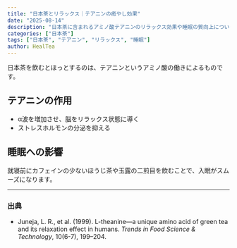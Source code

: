 ```yaml
---
title: "日本茶とリラックス｜テアニンの癒やし効果"
date: "2025-08-14"
description: "日本茶に含まれるアミノ酸テアニンのリラックス効果や睡眠の質向上について解説します。"
categories: ["日本茶"]
tags: ["日本茶", "テアニン", "リラックス", "睡眠"]
author: HealTea
---
```


日本茶を飲むとほっとするのは、テアニンというアミノ酸の働きによるものです。

## テアニンの作用
- α波を増加させ、脳をリラックス状態に導く
- ストレスホルモンの分泌を抑える

## 睡眠への影響
就寝前にカフェインの少ないほうじ茶や玉露の二煎目を飲むことで、入眠がスムーズになります。

---

### 出典
- Juneja, L. R., et al. (1999). L-theanine—a unique amino acid of green tea and its relaxation effect in humans. *Trends in Food Science & Technology*, 10(6-7), 199–204.
